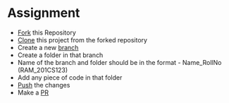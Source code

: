 # Assignment
* [Fork](https://docs.github.com/en/get-started/quickstart/fork-a-repo) this Repository
* [Clone](https://docs.github.com/en/repositories/creating-and-managing-repositories/cloning-a-repository) this project from the forked repository
* Create a new [branch](https://git-scm.com/docs/git-branch)
* Create a folder in that branch
* Name of the branch and folder should be in the format - Name_RollNo (RAM_201CS123)
* Add any piece of code in that folder
* [Push](https://docs.github.com/en/get-started/using-git/pushing-commits-to-a-remote-repository) the changes
* Make a [PR](https://docs.github.com/en/pull-requests/collaborating-with-pull-requests/proposing-changes-to-your-work-with-pull-requests/creating-a-pull-request)
  